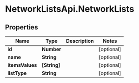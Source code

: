 # NetworkListsApi.NetworkLists

## Properties

Name | Type | Description | Notes
------------ | ------------- | ------------- | -------------
**id** | **Number** |  | [optional] 
**name** | **String** |  | [optional] 
**itemsValues** | **[String]** |  | [optional] 
**listType** | **String** |  | [optional] 


